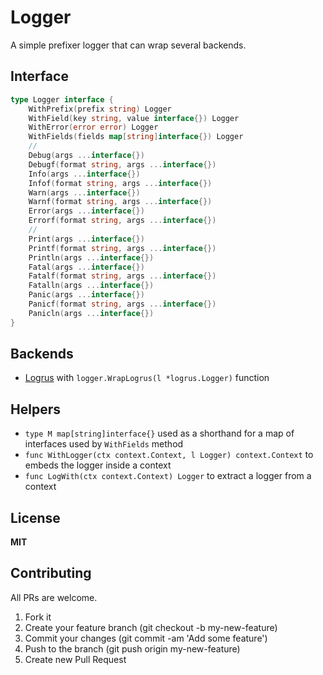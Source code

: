 # Logger

A simple prefixer logger that can wrap several backends.


## Interface

```go
type Logger interface {
	WithPrefix(prefix string) Logger
	WithField(key string, value interface{}) Logger
	WithError(error error) Logger
	WithFields(fields map[string]interface{}) Logger
	//
	Debug(args ...interface{})
	Debugf(format string, args ...interface{})
	Info(args ...interface{})
	Infof(format string, args ...interface{})
	Warn(args ...interface{})
	Warnf(format string, args ...interface{})
	Error(args ...interface{})
	Errorf(format string, args ...interface{})
	//
	Print(args ...interface{})
	Printf(format string, args ...interface{})
	Println(args ...interface{})
	Fatal(args ...interface{})
	Fatalf(format string, args ...interface{})
	Fatalln(args ...interface{})
	Panic(args ...interface{})
	Panicf(format string, args ...interface{})
	Panicln(args ...interface{})
}
```


## Backends

- [Logrus](https://github.com/sirupsen/logrus) with `logger.WrapLogrus(l *logrus.Logger)` function


## Helpers

- `type M map[string]interface{}` used as a shorthand for a map of interfaces used by `WithFields` method
- `func WithLogger(ctx context.Context, l Logger) context.Context` to embeds the logger inside a context
- `func LogWith(ctx context.Context) Logger` to extract a logger from a context

## License

**MIT**


## Contributing

All PRs are welcome.

1. Fork it
2. Create your feature branch (git checkout -b my-new-feature)
3. Commit your changes (git commit -am 'Add some feature')
5. Push to the branch (git push origin my-new-feature)
6. Create new Pull Request
